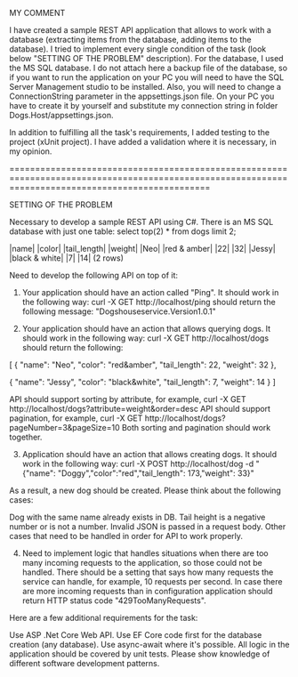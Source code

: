 MY COMMENT

I have created a sample REST API application that allows to work with a database (extracting items from the database, adding items to the database). 
I tried to implement every single condition of the task (look below "SETTING OF THE PROBLEM" description). For the database, I used the MS SQL database. 
I do not attach here a backup file of the database, so if you want to run the application on your PC you will need to have the SQL Server Management studio 
to be installed. Also, you will need to change a ConnectionString parameter in the appsettings.json file. On your PC you have to create it by yourself and 
substitute my connection string in folder Dogs.Host/appsettings.json.

In addition to fulfilling all the task's requirements, I added testing to the project (xUnit project). 
I have added a validation where it is necessary, in my opinion.

===================================================================================================================================================

SETTING OF THE PROBLEM

Necessary to develop a sample REST API using C#. There is an MS SQL database with just one table: select top(2) * from dogs limit 2;

|name| |color|          |tail_length| |weight| 
|Neo| |red & amber|     |22|          |32| 
|Jessy| |black & white| |7|           |14| 
(2 rows)

Need to develop the following API on top of it:

1. Your application should have an action called "Ping". It should work in the following way:
curl -X GET http://localhost/ping should return the following message: "Dogshouseservice.Version1.0.1"

2. Your application should have an action that allows querying dogs. It should work in the following way: 
curl -X GET http://localhost/dogs should return the following:

[ { "name": "Neo", "color": "red&amber", "tail_length": 22, "weight": 32 },

{ "name": "Jessy", "color": "black&white", "tail_length": 7, "weight": 14 } ]

API should support sorting by attribute, for example, 
curl -X GET http://localhost/dogs?attribute=weight&order=desc 
API should support pagination, for example,
curl -X GET http://localhost/dogs?pageNumber=3&pageSize=10 Both sorting and pagination should work together.

3. Application should have an action that allows creating dogs. It should work in the following way: curl -X POST http://localhost/dog
-d "{"name": "Doggy","color":"red","tail_length": 173,"weight": 33}"

As a result, a new dog should be created. Please think about the following cases:

Dog with the same name already exists in DB.
Tail height is a negative number or is not a number. 
Invalid JSON is passed in a request body. 
Other cases that need to be handled in order for API to work properly.

4. Need to implement logic that handles situations when there are too many incoming requests to the application, so those could not be handled. 
There should be a setting that says how many requests the service can handle, for example, 10 requests per second. In case there are more incoming
requests than in configuration application should return HTTP status code "429TooManyRequests".

Here are a few additional requirements for the task:

Use ASP .Net Core Web API. 
Use EF Core code first for the database creation (any database).
Use async-await where it's possible. 
All logic in the application should be covered by unit tests. 
Please show knowledge of different software development patterns.
